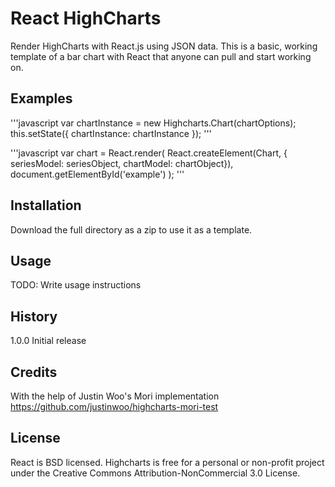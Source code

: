 # React HighCharts

Render HighCharts with React.js using JSON data.  This is a basic, working template of a bar chart with React that anyone can pull and start working on.

## Examples

'''javascript
var chartInstance = new Highcharts.Chart(chartOptions);
this.setState({
  chartInstance: chartInstance
});
'''

'''javascript
var chart = React.render(
  React.createElement(Chart, {
    seriesModel: seriesObject,
    chartModel: chartObject}),
  document.getElementById('example')
);
'''

## Installation

Download the full directory as a zip to use it as a template.

## Usage

TODO: Write usage instructions

## History

1.0.0 Initial release

## Credits

With the help of Justin Woo's Mori implementation https://github.com/justinwoo/highcharts-mori-test

## License

React is BSD licensed.
Highcharts is free for a personal or non-profit project under the Creative Commons Attribution-NonCommercial 3.0 License.
